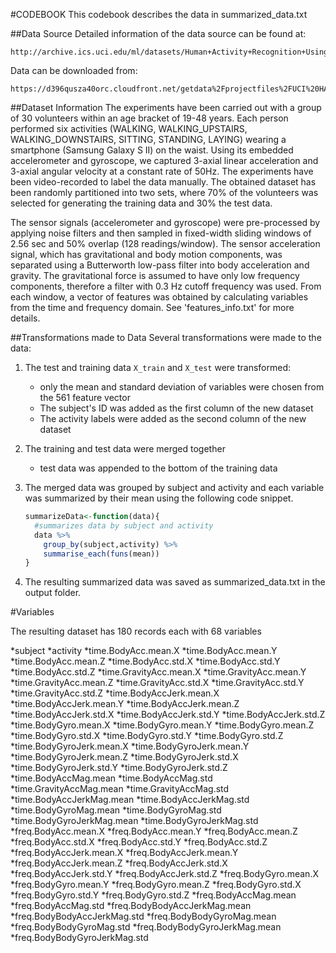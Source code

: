 #CODEBOOK
This codebook describes the data in summarized_data.txt

##Data Source
Detailed information of the data source can be found at:

	http://archive.ics.uci.edu/ml/datasets/Human+Activity+Recognition+Using+Smartphones 

Data can be downloaded from: 

	https://d396qusza40orc.cloudfront.net/getdata%2Fprojectfiles%2FUCI%20HAR%20Dataset.zip 

##Dataset Information
The experiments have been carried out with a group of 30 volunteers within an age bracket of 19-48 years. Each person performed six activities (WALKING, WALKING_UPSTAIRS, WALKING_DOWNSTAIRS, SITTING, STANDING, LAYING) wearing a smartphone (Samsung Galaxy S II) on the waist. Using its embedded accelerometer and gyroscope, we captured 3-axial linear acceleration and 3-axial angular velocity at a constant rate of 50Hz. The experiments have been video-recorded to label the data manually. The obtained dataset has been randomly partitioned into two sets, where 70% of the volunteers was selected for generating the training data and 30% the test data. 

The sensor signals (accelerometer and gyroscope) were pre-processed by applying noise filters and then sampled in fixed-width sliding windows of 2.56 sec and 50% overlap (128 readings/window). The sensor acceleration signal, which has gravitational and body motion components, was separated using a Butterworth low-pass filter into body acceleration and gravity. The gravitational force is assumed to have only low frequency components, therefore a filter with 0.3 Hz cutoff frequency was used. From each window, a vector of features was obtained by calculating variables from the time and frequency domain. See 'features_info.txt' for more details. 

##Transformations made to Data
Several transformations were made to the data:

1. The test and training data ```X_train``` and ```X_test``` were transformed:

	* only the mean and standard deviation of variables were chosen from the 561 feature vector
	* The subject's ID was added as the first column of the new dataset
	* The activity labels were added as the second column of the new dataset

2. The training and test data were merged together

	* test data was appended to the bottom of the training data

3. The merged data was grouped by subject and activity and each variable was summarized by their mean using the following code snippet.

	```r
	summarizeData<-function(data){
	  #summarizes data by subject and activity
	  data %>%
	    group_by(subject,activity) %>%
	    summarise_each(funs(mean))
	}
	```
4. The resulting summarized data was saved as summarized_data.txt in the output folder.

#Variables

The resulting dataset has 180 records each with 68 variables

*subject
*activity
*time.BodyAcc.mean.X
*time.BodyAcc.mean.Y
*time.BodyAcc.mean.Z
*time.BodyAcc.std.X
*time.BodyAcc.std.Y
*time.BodyAcc.std.Z
*time.GravityAcc.mean.X
*time.GravityAcc.mean.Y
*time.GravityAcc.mean.Z
*time.GravityAcc.std.X
*time.GravityAcc.std.Y
*time.GravityAcc.std.Z
*time.BodyAccJerk.mean.X
*time.BodyAccJerk.mean.Y
*time.BodyAccJerk.mean.Z
*time.BodyAccJerk.std.X
*time.BodyAccJerk.std.Y
*time.BodyAccJerk.std.Z
*time.BodyGyro.mean.X
*time.BodyGyro.mean.Y
*time.BodyGyro.mean.Z
*time.BodyGyro.std.X
*time.BodyGyro.std.Y
*time.BodyGyro.std.Z
*time.BodyGyroJerk.mean.X
*time.BodyGyroJerk.mean.Y
*time.BodyGyroJerk.mean.Z
*time.BodyGyroJerk.std.X
*time.BodyGyroJerk.std.Y
*time.BodyGyroJerk.std.Z
*time.BodyAccMag.mean
*time.BodyAccMag.std
*time.GravityAccMag.mean
*time.GravityAccMag.std
*time.BodyAccJerkMag.mean
*time.BodyAccJerkMag.std
*time.BodyGyroMag.mean
*time.BodyGyroMag.std
*time.BodyGyroJerkMag.mean
*time.BodyGyroJerkMag.std
*freq.BodyAcc.mean.X
*freq.BodyAcc.mean.Y
*freq.BodyAcc.mean.Z
*freq.BodyAcc.std.X
*freq.BodyAcc.std.Y
*freq.BodyAcc.std.Z
*freq.BodyAccJerk.mean.X
*freq.BodyAccJerk.mean.Y
*freq.BodyAccJerk.mean.Z
*freq.BodyAccJerk.std.X
*freq.BodyAccJerk.std.Y
*freq.BodyAccJerk.std.Z
*freq.BodyGyro.mean.X
*freq.BodyGyro.mean.Y
*freq.BodyGyro.mean.Z
*freq.BodyGyro.std.X
*freq.BodyGyro.std.Y
*freq.BodyGyro.std.Z
*freq.BodyAccMag.mean
*freq.BodyAccMag.std
*freq.BodyBodyAccJerkMag.mean
*freq.BodyBodyAccJerkMag.std
*freq.BodyBodyGyroMag.mean
*freq.BodyBodyGyroMag.std
*freq.BodyBodyGyroJerkMag.mean
*freq.BodyBodyGyroJerkMag.std